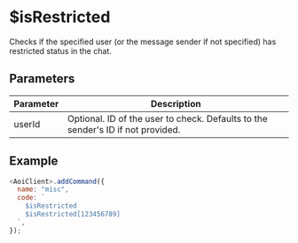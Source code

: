 # $isRestricted

Checks if the specified user (or the message sender if not specified) has restricted status in the chat.

## Parameters

| Parameter | Description                                                                     |
| --------- | ------------------------------------------------------------------------------- |
| userId    | Optional. ID of the user to check. Defaults to the sender's ID if not provided. |

## Example

```js
<AoiClient>.addCommand({
  name: "misc",
  code: `
    $isRestricted
    $isRestricted[123456789] 
  `,
});
```
